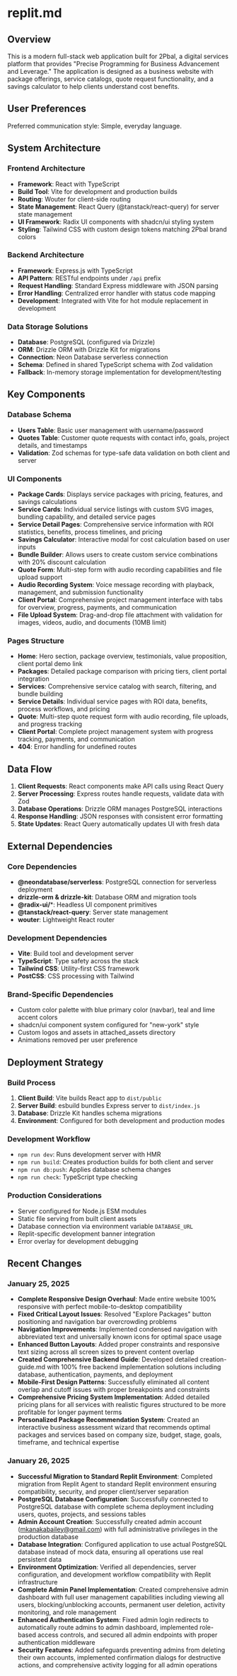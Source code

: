# replit.md

## Overview

This is a modern full-stack web application built for 2Pbal, a digital services platform that provides "Precise Programming for Business Advancement and Leverage." The application is designed as a business website with package offerings, service catalogs, quote request functionality, and a savings calculator to help clients understand cost benefits.

## User Preferences

Preferred communication style: Simple, everyday language.

## System Architecture

### Frontend Architecture
- **Framework**: React with TypeScript
- **Build Tool**: Vite for development and production builds
- **Routing**: Wouter for client-side routing
- **State Management**: React Query (@tanstack/react-query) for server state management
- **UI Framework**: Radix UI components with shadcn/ui styling system
- **Styling**: Tailwind CSS with custom design tokens matching 2Pbal brand colors

### Backend Architecture
- **Framework**: Express.js with TypeScript
- **API Pattern**: RESTful endpoints under `/api` prefix
- **Request Handling**: Standard Express middleware with JSON parsing
- **Error Handling**: Centralized error handler with status code mapping
- **Development**: Integrated with Vite for hot module replacement in development

### Data Storage Solutions
- **Database**: PostgreSQL (configured via Drizzle)
- **ORM**: Drizzle ORM with Drizzle Kit for migrations
- **Connection**: Neon Database serverless connection
- **Schema**: Defined in shared TypeScript schema with Zod validation
- **Fallback**: In-memory storage implementation for development/testing

## Key Components

### Database Schema
- **Users Table**: Basic user management with username/password
- **Quotes Table**: Customer quote requests with contact info, goals, project details, and timestamps
- **Validation**: Zod schemas for type-safe data validation on both client and server

### UI Components
- **Package Cards**: Displays service packages with pricing, features, and savings calculations
- **Service Cards**: Individual service listings with custom SVG images, bundling capability, and detailed service pages
- **Service Detail Pages**: Comprehensive service information with ROI statistics, benefits, process timelines, and pricing
- **Savings Calculator**: Interactive modal for cost calculation based on user inputs
- **Bundle Builder**: Allows users to create custom service combinations with 20% discount calculation
- **Quote Form**: Multi-step form with audio recording capabilities and file upload support
- **Audio Recording System**: Voice message recording with playback, management, and submission functionality
- **Client Portal**: Comprehensive project management interface with tabs for overview, progress, payments, and communication
- **File Upload System**: Drag-and-drop file attachment with validation for images, videos, audio, and documents (10MB limit)

### Pages Structure
- **Home**: Hero section, package overview, testimonials, value proposition, client portal demo link
- **Packages**: Detailed package comparison with pricing tiers, client portal integration
- **Services**: Comprehensive service catalog with search, filtering, and bundle building
- **Service Details**: Individual service pages with ROI data, benefits, process workflows, and pricing
- **Quote**: Multi-step quote request form with audio recording, file uploads, and progress tracking
- **Client Portal**: Complete project management system with progress tracking, payments, and communication
- **404**: Error handling for undefined routes

## Data Flow

1. **Client Requests**: React components make API calls using React Query
2. **Server Processing**: Express routes handle requests, validate data with Zod
3. **Database Operations**: Drizzle ORM manages PostgreSQL interactions
4. **Response Handling**: JSON responses with consistent error formatting
5. **State Updates**: React Query automatically updates UI with fresh data

## External Dependencies

### Core Dependencies
- **@neondatabase/serverless**: PostgreSQL connection for serverless deployment
- **drizzle-orm & drizzle-kit**: Database ORM and migration tools
- **@radix-ui/***: Headless UI component primitives
- **@tanstack/react-query**: Server state management
- **wouter**: Lightweight React router

### Development Dependencies
- **Vite**: Build tool and development server
- **TypeScript**: Type safety across the stack
- **Tailwind CSS**: Utility-first CSS framework
- **PostCSS**: CSS processing with Tailwind

### Brand-Specific Dependencies
- Custom color palette with blue primary color (navbar), teal and lime accent colors
- shadcn/ui component system configured for "new-york" style
- Custom logos and assets in attached_assets directory
- Animations removed per user preference

## Deployment Strategy

### Build Process
1. **Client Build**: Vite builds React app to `dist/public`
2. **Server Build**: esbuild bundles Express server to `dist/index.js`
3. **Database**: Drizzle Kit handles schema migrations
4. **Environment**: Configured for both development and production modes

### Development Workflow
- `npm run dev`: Runs development server with HMR
- `npm run build`: Creates production builds for both client and server
- `npm run db:push`: Applies database schema changes
- `npm run check`: TypeScript type checking

### Production Considerations
- Server configured for Node.js ESM modules
- Static file serving from built client assets
- Database connection via environment variable `DATABASE_URL`
- Replit-specific development banner integration
- Error overlay for development debugging

## Recent Changes

### January 25, 2025
- **Complete Responsive Design Overhaul**: Made entire website 100% responsive with perfect mobile-to-desktop compatibility
- **Fixed Critical Layout Issues**: Resolved "Explore Packages" button positioning and navigation bar overcrowding problems
- **Navigation Improvements**: Implemented condensed navigation with abbreviated text and universally known icons for optimal space usage
- **Enhanced Button Layouts**: Added proper constraints and responsive text sizing across all screen sizes to prevent content overlap
- **Created Comprehensive Backend Guide**: Developed detailed creation-guide.md with 100% free backend implementation solutions including database, authentication, payments, and deployment
- **Mobile-First Design Patterns**: Successfully eliminated all content overlap and cutoff issues with proper breakpoints and constraints
- **Comprehensive Pricing System Implementation**: Added detailed pricing plans for all services with realistic figures structured to be more profitable for longer payment terms
- **Personalized Package Recommendation System**: Created an interactive business assessment wizard that recommends optimal packages and services based on company size, budget, stage, goals, timeframe, and technical expertise

### January 26, 2025
- **Successful Migration to Standard Replit Environment**: Completed migration from Replit Agent to standard Replit environment ensuring compatibility, security, and proper client/server separation
- **PostgreSQL Database Configuration**: Successfully connected to PostgreSQL database with complete schema deployment including users, quotes, projects, and sessions tables
- **Admin Account Creation**: Successfully created admin account (mkanakabailey@gmail.com) with full administrative privileges in the production database
- **Database Integration**: Configured application to use actual PostgreSQL database instead of mock data, ensuring all operations use real persistent data
- **Environment Optimization**: Verified all dependencies, server configuration, and development workflow compatibility with Replit infrastructure
- **Complete Admin Panel Implementation**: Created comprehensive admin dashboard with full user management capabilities including viewing all users, blocking/unblocking accounts, permanent user deletion, activity monitoring, and role management
- **Enhanced Authentication System**: Fixed admin login redirects to automatically route admins to admin dashboard, implemented role-based access controls, and secured all admin endpoints with proper authentication middleware
- **Security Features**: Added safeguards preventing admins from deleting their own accounts, implemented confirmation dialogs for destructive actions, and comprehensive activity logging for all admin operations